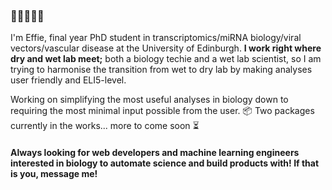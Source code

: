 ### 👋✨💜🧬🔬

I'm Effie, final year PhD student in transcriptomics/miRNA biology/viral vectors/vascular disease at the University of Edinburgh. 
**I work right where dry and wet lab meet;** both a biology techie and a wet lab scientist, so I am trying to harmonise the transition from wet to dry lab by making analyses user friendly and ELI5-level. 


Working on simplifying the most useful analyses in biology down to requiring the most minimal input possible from the user.
	📦 Two packages currently in the works... more to come soon ⏳

#### Always looking for web developers and machine learning engineers interested in biology to automate science and build products with! If that is you, message me!



<!--
**effieklimi/effieklimi** is a ✨ _special_ ✨ repository because its `README.md` (this file) appears on your GitHub profile.

Here are some ideas to get you started:

- 🔭 I’m currently working on ...
- 🌱 I’m currently learning ...
- 👯 I’m looking to collaborate on ...
- 🤔 I’m looking for help with ...
- 💬 Ask me about ...
- 📫 How to reach me: ...
- 😄 Pronouns: ...
- ⚡ Fun fact: ...
-->
